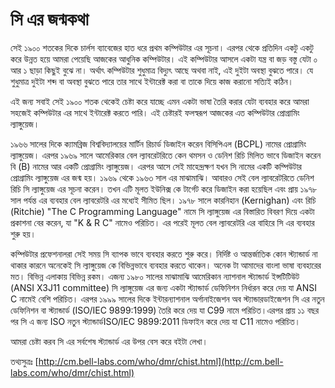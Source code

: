 # সি এর জন্মকথা

সেই ১৯০০ শতকের দিকে চার্লস ব্যাবেজের হাত ধরে প্রথম কম্পিউটার এর সূচনা। এরপর থেকে প্রতিদিন একটু একটু করে উন্নত হয়ে আমরা পেয়েছি আজকের আধুনিক কম্পিউটার। এই কম্পিউটার আসলে একটা যন্ত্র বা জড় বস্তু যেটা ০ আর ১ ছাড়া কিছুই বুঝে না। অর্থাৎ কম্পিউটার শুধুমাত্র বিদ্যুৎ আছে অথবা নাই, এই দুইটা অবস্থা বুঝতে পারে। যে শুধুমাত্র দুইটা শব্দ বা অবস্থা বুঝতে পারে তার সাথে ইন্টারেক্ট করা বা তাকে দিয়ে কাজ করানো সত্যিই কঠিন।

এই জন্য সবাই সেই ১৯০০ শতক থেকেই চেষ্টা করে যাচ্ছে এমন একটা ভাষা তৈরি করার যেটা ব্যবহার করে আমরা সহজেই কম্পিউটার এর সাথে ইন্টারেক্ট করতে পারি। এই চেষ্টারই ফলস্বরূপ আজকের এত কম্পিউটার প্রোগ্রামিং ল্যাঙ্গুয়েজ।

১৯৬৬ সালের দিকে ক্যামব্রিজ বিশ্ববিদ্যালয়ের মার্টিন রিচার্ড ডিজাইন করেন বিসিপিএল \(BCPL\) নামের প্রোগ্রামিং ল্যাঙ্গুয়েজ। এরপর ১৯৬৯ সালে আমেরিকার বেল ল্যাবরেটরিতে কেন থমসন ও ডেনিশ রিচি মিলিত ভাবে ডিজাইন করেন বি \(B\) নামের আর একটি প্রোগ্রামিং ল্যাঙ্গুয়েজ। এরপর আসে সেই মাহেন্দ্রক্ষণ যখন সি নামের একটি কম্পিউটার প্রোগ্রামিং ল্যাঙ্গুয়েজ এর জন্ম হয়। ১৯৬৯ থেকে ১৯৬৩ সাল এর মাঝামাঝি। আবারও সেই বেল ল্যাবরেটরিতে ডেনিশ রিচি সি ল্যাঙ্গুয়েজ এর সূচনা করেন। তখন এটি মূলত ইউনিক্স কে টার্গেট করে ডিজাইন করা হয়েছিল এবং প্রায় ১৯৭৮ সাল পর্যন্ত এর ব্যবহার বেল ল্যাবরেটরি এর মধ্যেই সীমিত ছিল। ১৯৭৮ সালে কারনিহান \(Kernighan\) এবং রিচি \(Ritchie\) "The C Programming Language" নামে সি ল্যাঙ্গুয়েজ এর বিস্তারিত বিবরণ দিয়ে একটা প্রকাশনা বের করেন, যা "K & R C" নামেও পরিচিত। এর পরেই মূলত বেল ল্যাবরেটরি এর বাহিরে সি এর ব্যবহার শুরু হয়।

কম্পিউটার প্রফেশনালরা সেই সময় সি ব্যাপক ভাবে ব্যবহার করতে শুরু করে। নির্দিষ্ট ও আন্তর্জাতিক কোন স্ট্যান্ডার্ড না থাকার কারনে অনেকেই সি ল্যাঙ্গুয়েজ কে বিভিন্নভাবে ব্যবহার করতে থাকেন। অনেক টা আমাদের বাংলা ভাষা ব্যবহারের মত। বিভিন্ন এলাকায় বিভিন্ন রকম। এজন্য ১৯৮০ সালের মাঝামাঝি আমেরিকান ন্যাশনাল স্ট্যান্ডার্ড ইন্সটিটিউট \(ANSI X3J11 committee\) সি ল্যাঙ্গুয়েজ এর জন্য একটা স্ট্যান্ডার্ড ডেফিনিশন নির্ধারন করে দেয় যা ANSI C নামেই বেশি পরিচিত। এরপর ১৯৯৯ সালের দিকে ইন্টারন্যাশনাল অর্গানাইজেশন অব স্ট্যান্ডারডাইজেশন সি এর নতুন ডেফিনিশন বা স্ট্যান্ডার্ড \(ISO/IEC 9899:1999\) তৈরি করে দেয় যা C99 নামে পরিচিত।এরপর প্রায় ১১ বছর পর সি এ জন্য ISO নতুন স্ট্যান্ডার্ডISO/IEC 9899:2011 ডিফাইন করে দেয় যা C11 নামেও পরিচিত।

আমরা চেষ্টা করব সি এর সর্বশেষ স্ট্যান্ডার্ড এর উপর বেস করে বইটা লেখা।

তথ্যসুত্রঃ [http://cm.bell-labs.com/who/dmr/chist.html](http://cm.bell-labs.com/who/dmr/chist.html)

